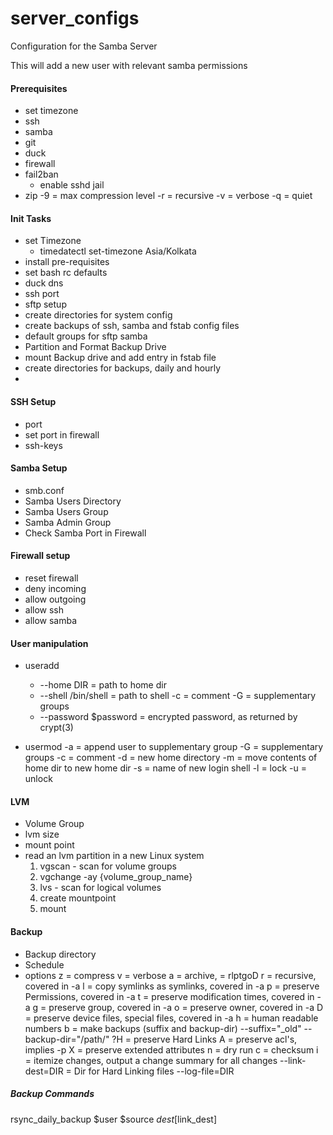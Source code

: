 # server_configs
Configuration for the Samba Server

This will add a new user with relevant samba permissions


#### Prerequisites

- set timezone
- ssh
- samba
- git
- duck
- firewall
- fail2ban
    - enable sshd jail
- zip
    -9 = max compression level
    -r = recursive
    -v = verbose
    -q = quiet

#### Init Tasks 
- set Timezone
    - timedatectl set-timezone Asia/Kolkata
- install pre-requisites
- set bash rc defaults
- duck dns
- ssh port
- sftp setup
- create directories for system config
- create backups of ssh, samba and fstab config files
- default groups for sftp samba
- Partition and Format Backup Drive
- mount Backup drive and add entry in fstab file
- create directories for backups, daily and hourly
- 


#### SSH Setup
- port
- set port in firewall
- ssh-keys


#### Samba Setup
- smb.conf
- Samba Users Directory
- Samba Users Group
- Samba Admin Group
- Check Samba Port in Firewall

#### Firewall setup
- reset firewall
- deny incoming
- allow outgoing
- allow ssh
- allow samba




#### User manipulation
- useradd
    - --home DIR = path to home dir
    - --shell /bin/shell = path to shell
    -c = comment
    -G = supplementary groups
    - --password $password = encrypted password, as returned by crypt(3)

- usermod
    -a = append user to supplementary group
    -G = supplementary groups
    -c = comment
    -d = new home directory
    -m = move contents of home dir to new home dir
    -s = name of new login shell
    -l = lock
    -u = unlock




#### LVM
- Volume Group
- lvm size
- mount point
- read an lvm partition in a new Linux system
    1. vgscan - scan for volume groups
    2. vgchange -ay {volume_group_name}
    3. lvs - scan for logical volumes
    4. create mountpoint
    5. mount

#### Backup
- Backup directory
- Schedule
- options
    z = compress
    v = verbose
    a = archive, = rlptgoD
        r = recursive, covered in -a
        l = copy symlinks as symlinks, covered in -a
        p = preserve Permissions, covered in -a
        t = preserve modification times, covered in -a
        g = preserve group, covered in -a
        o = preserve owner, covered in -a
        D = preserve device files, special files, covered in -a
    h = human readable numbers
    b = make backups (suffix and backup-dir)
        --suffix="_old"
        --backup-dir="/path/"
    ?H = preserve Hard Links
    A = preserve acl's, implies -p
    X = preserve extended attributes
    n = dry run
    c = checksum
    i = itemize changes, output a change summary for all changes
    --link-dest=DIR = Dir for Hard Linking files
    --log-file=DIR

##### Backup Commands

rsync_daily_backup $user $source $dest [$link_dest]

